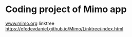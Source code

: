 # Coding project of Mimo app 
www.mimo.org
linktree https://efedevdaniel.github.io/Mimo/Linktree/index.html

